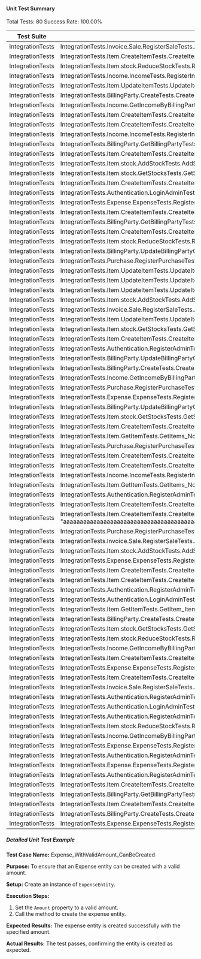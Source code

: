 #### Unit Test Summary
Total Tests: 80
Success Rate: 100.00%

| Test Suite | Test Case | Result |
|------------|-----------|--------|
| IntegrationTests | IntegrationTests.Invoice.Sale.RegisterSaleTests.AddSale_WhenItemDoesNotExists_Fails | Passed |
| IntegrationTests | IntegrationTests.Item.CreateItemTests.CreateItem_ValidItemName_WithAdminToken_Succeeds(itemName: "hamiNepaliHamroNepal") | Passed |
| IntegrationTests | IntegrationTests.Item.stock.ReduceStockTests.ReduceStock_WhenItemDoesNotExists_Fails | Passed |
| IntegrationTests | IntegrationTests.Income.IncomeTests.RegisterIncome_WithValidRequest_Succeeds | Passed |
| IntegrationTests | IntegrationTests.Item.UpdateItemTests.UpdateItem_ValidItemName_WithAdminToken_Succeeds | Passed |
| IntegrationTests | IntegrationTests.BillingParty.CreateTests.CreateBillingParty_ValidBillingParty_AlreadyExists_Fails | Passed |
| IntegrationTests | IntegrationTests.Income.GetIncomeByBillingPartyTests.GetIncomeByBillingParty_NoBillingParty_ReturnsAnEmptyList | Passed |
| IntegrationTests | IntegrationTests.Item.CreateItemTests.CreateItem_ValidItemNameThatAlreadyExists_WithAdminToken_Fails(itemName: "thr") | Passed |
| IntegrationTests | IntegrationTests.Item.CreateItemTests.CreateItem_InValidItemName_WithAdminToken_Fails(itemName: "aaaaaaaaaaaaaaaaaaaaa") | Passed |
| IntegrationTests | IntegrationTests.Income.IncomeTests.RegisterIncome_WhenBillingPartyDoesNotExists_Fails | Passed |
| IntegrationTests | IntegrationTests.BillingParty.GetBillingPartyTests.GetBillingParties_NoBillingParty_ReturnsAnEmptyList | Passed |
| IntegrationTests | IntegrationTests.Item.CreateItemTests.CreateItem_ValidItemNameThatAlreadyExists_WithAdminToken_Fails(itemName: "gatta") | Passed |
| IntegrationTests | IntegrationTests.Item.stock.AddStockTests.AddStock_WhenItemDoesNotExists_Fails | Passed |
| IntegrationTests | IntegrationTests.Item.stock.GetStocksTests.GetStocks_NoTokenFails | Passed |
| IntegrationTests | IntegrationTests.Item.CreateItemTests.CreateItem_InValidItemName_WithAdminToken_Fails(itemName: "hami Nepali Hamro Nepal") | Passed |
| IntegrationTests | IntegrationTests.Authentication.LoginAdminTests.LoginAdmin_WithValidEmailAnd_InValidPassword_ReturnsBadRequestResponse_WithCorrectErrorMessage | Passed |
| IntegrationTests | IntegrationTests.Expense.ExpenseTests.RegisterExpense_NoToken_Fails | Passed |
| IntegrationTests | IntegrationTests.Item.CreateItemTests.CreateItem_ValidItemName_WithAdminToken_Succeeds(itemName: "someitem name12") | Passed |
| IntegrationTests | IntegrationTests.BillingParty.GetBillingPartyTests.GetBillingParty_BillingPartyExistsInDatabase_ReturnsListOfBillingParties | Passed |
| IntegrationTests | IntegrationTests.Item.CreateItemTests.CreateItem_ValidItemNameThatAlreadyExists_WithAdminToken_Fails(itemName: "someitem name12") | Passed |
| IntegrationTests | IntegrationTests.Item.stock.ReduceStockTests.RemoveStock_NoTokenFails | Passed |
| IntegrationTests | IntegrationTests.BillingParty.UpdateBillingPartyCommandTests.UpdateBillingParty_NoToken_Fails | Passed |
| IntegrationTests | IntegrationTests.Purchase.RegisterPurchaseTests.AddPurchase_WhenBillingPartyDoesNotExists_Fails | Passed |
| IntegrationTests | IntegrationTests.Item.UpdateItemTests.UpdateItem_ItemNameAlreadyExists_WithAdminToken_Fails | Passed |
| IntegrationTests | IntegrationTests.Item.UpdateItemTests.UpdateItem_ItemDoesNotExist_WithAdminToken_Fails | Passed |
| IntegrationTests | IntegrationTests.Item.UpdateItemTests.UpdateItem_InvalidGUID_WithAdminToken_Fails | Passed |
| IntegrationTests | IntegrationTests.Item.stock.AddStockTests.AddStock_WhenItemExists_AddsStock | Passed |
| IntegrationTests | IntegrationTests.Invoice.Sale.RegisterSaleTests.AddSale_NoTokenFails | Passed |
| IntegrationTests | IntegrationTests.Item.UpdateItemTests.UpdateItem_NoToken_Fails | Passed |
| IntegrationTests | IntegrationTests.Item.stock.GetStocksTests.GetStocks_WhenItemExists_AndStocksDoesNotExists_ReturnsSuccessWithEmptyList | Passed |
| IntegrationTests | IntegrationTests.Item.CreateItemTests.CreateItem_InValidItemName_WithAdminToken_Fails(itemName: "") | Passed |
| IntegrationTests | IntegrationTests.Authentication.RegisterAdminTests.RegisterAdmin_WithAdminToken_InvalidEmail_Fails | Passed |
| IntegrationTests | IntegrationTests.BillingParty.UpdateBillingPartyCommandTests.UpdateBillingParty_ValidBillingParty_PartyDoesNotExist_Fails | Passed |
| IntegrationTests | IntegrationTests.BillingParty.CreateTests.CreateBillingParty_NoToken_Fails | Passed |
| IntegrationTests | IntegrationTests.Income.GetIncomeByBillingPartyTests.GetIncomeByBillingParty_NoToken_Fails | Passed |
| IntegrationTests | IntegrationTests.Purchase.RegisterPurchaseTests.AddPurchase_WhenItemDoesNotExists_Fails | Passed |
| IntegrationTests | IntegrationTests.Expense.ExpenseTests.RegisterExpense_WithValidEmployeeRequest_Succeeds | Passed |
| IntegrationTests | IntegrationTests.BillingParty.UpdateBillingPartyCommandTests.UpdateBillingParty_ValidBillingParty_PartyExists_Succeeds | Passed |
| IntegrationTests | IntegrationTests.Item.stock.GetStocksTests.GetStocks_WhenItemExists_AndStocksAlsoExists_ReturnsSuccessWithNonEmptyList | Passed |
| IntegrationTests | IntegrationTests.Item.CreateItemTests.CreateItem_ValidItemName_WithAdminToken_Succeeds(itemName: "gatta") | Passed |
| IntegrationTests | IntegrationTests.Item.GetItemTests.GetItems_NoItems_ReturnsAnEmptyList | Passed |
| IntegrationTests | IntegrationTests.Purchase.RegisterPurchaseTests.AddPurchase_WhenItemAndBillingPartyExists_AddPurchase | Passed |
| IntegrationTests | IntegrationTests.Item.CreateItemTests.CreateItem_ValidItemNameThatAlreadyExists_WithAdminToken_Fails(itemName: "GATTA") | Passed |
| IntegrationTests | IntegrationTests.Item.CreateItemTests.CreateItem_ValidItemName_WithAdminToken_Succeeds(itemName: "someitem name") | Passed |
| IntegrationTests | IntegrationTests.Income.IncomeTests.RegisterIncome_NoToken_Fails | Passed |
| IntegrationTests | IntegrationTests.Item.GetItemTests.GetItems_NoToken_Fails | Passed |
| IntegrationTests | IntegrationTests.Authentication.RegisterAdminTests.Register_AdminWithAdminToken_WhenAdminAlreadyExists_Fails | Passed |
| IntegrationTests | IntegrationTests.Item.CreateItemTests.CreateItem_ValidItemNameThatAlreadyExists_WithAdminToken_Fails(itemName: "hamiNepaliHamroNepal") | Passed |
| IntegrationTests | IntegrationTests.Item.CreateItemTests.CreateItem_InValidItemName_WithAdminToken_Fails(itemName: "aaaaaaaaaaaaaaaaaaaaaaaaaaaaaaaaaaaaaaaaaaaaaaaaaa") | Passed |
| IntegrationTests | IntegrationTests.Purchase.RegisterPurchaseTests.AddPurchase_NoTokenFails | Passed |
| IntegrationTests | IntegrationTests.Invoice.Sale.RegisterSaleTests.AddSale_WhenItemAndBillingPartyExists_AddSale | Passed |
| IntegrationTests | IntegrationTests.Item.stock.AddStockTests.AddStock_NoTokenFails | Passed |
| IntegrationTests | IntegrationTests.Expense.ExpenseTests.RegisterExpense_WhenBillingPartyDoesNotExists_Fails | Passed |
| IntegrationTests | IntegrationTests.Item.CreateItemTests.CreateItem_ValidItemName_WithAdminToken_Succeeds(itemName: "GATTA") | Passed |
| IntegrationTests | IntegrationTests.Item.CreateItemTests.CreateItem_ValidItemName_WithAdminToken_Succeeds(itemName: "aaaaaaaaaaaaaaaaaaaa") | Passed |
| IntegrationTests | IntegrationTests.Authentication.RegisterAdminTests.RegisterAdmin_WithEmployeeToken_Fails | Passed |
| IntegrationTests | IntegrationTests.Authentication.LoginAdminTests.LoginAdmin_WithInValidEmailAnd_InValidPassword_ReturnsBadRequestResponse_WithCorrectErrorMessage | Passed |
| IntegrationTests | IntegrationTests.Item.GetItemTests.GetItem_ItemExistsInDatabase_ReturnsListOfItems | Passed |
| IntegrationTests | IntegrationTests.BillingParty.CreateTests.CreateBillingParty_InvalidBillingParty_Fails | Passed |
| IntegrationTests | IntegrationTests.Item.stock.GetStocksTests.GetStocks_WhenItemDoesNotExist_ReturnsEmptyList | Passed |
| IntegrationTests | IntegrationTests.Item.stock.ReduceStockTests.Reduce_WhenItemExists_ReducesStock | Passed |
| IntegrationTests | IntegrationTests.Income.GetIncomeByBillingPartyTests.GetIncomeByBillingParty_BillingPartyExistsInDatabase_HasNoIncome_ReturnsAnEmptyList | Passed |
| IntegrationTests | IntegrationTests.Item.CreateItemTests.CreateItem_NoToken_Fails | Passed |
| IntegrationTests | IntegrationTests.Expense.ExpenseTests.RegisterExpense_WhenEmployeeDoesNotExists_Fails | Passed |
| IntegrationTests | IntegrationTests.Item.CreateItemTests.CreateItem_ValidItemNameThatAlreadyExists_WithAdminToken_Fails(itemName: "aaaaaaaaaaaaaaaaaaaa") | Passed |
| IntegrationTests | IntegrationTests.Invoice.Sale.RegisterSaleTests.AddSale_WhenBillingPartyDoesNotExists_Fails | Passed |
| IntegrationTests | IntegrationTests.Authentication.RegisterAdminTests.RegisterAdmin_WithAdminToken_InvalidPassword_LessThan5Chars_Fails | Passed |
| IntegrationTests | IntegrationTests.Authentication.LoginAdminTests.LoginAdmin_WithValidEmailAndValidPassword_ReturnsJwtTokenAndOkResponse | Passed |
| IntegrationTests | IntegrationTests.Authentication.RegisterAdminTests.RegisterAdmin_WithAdminToken_Succeeds | Passed |
| IntegrationTests | IntegrationTests.Item.stock.ReduceStockTests.ReduceStock_WhenStockIsLessThanWeight_Fails | Passed |
| IntegrationTests | IntegrationTests.Income.GetIncomeByBillingPartyTests.GetIncomeByBillingParty_BillingPartyExistsInTheDatabase_AndHasIncome_ReturnsTheIncomeLists | Passed |
| IntegrationTests | IntegrationTests.Expense.ExpenseTests.RegisterExpense_WithInvalidCategoryRequest_Fails | Passed |
| IntegrationTests | IntegrationTests.Authentication.RegisterAdminTests.RegisterAdmin_WithNoToken_Fails | Passed |
| IntegrationTests | IntegrationTests.Expense.ExpenseTests.RegisterExpense_WithValidBillingPartyRequest_Succeeds | Passed |
| IntegrationTests | IntegrationTests.Authentication.RegisterAdminTests.RegisterAdmin_WithAdminToken_InvalidPassword_NotLetterAndNumber_Fails | Passed |
| IntegrationTests | IntegrationTests.Item.CreateItemTests.CreateItem_ValidItemName_WithAdminToken_Succeeds(itemName: "thr") | Passed |
| IntegrationTests | IntegrationTests.BillingParty.GetBillingPartyTests.GetBillingParties_NoToken_Fails | Passed |
| IntegrationTests | IntegrationTests.Item.CreateItemTests.CreateItem_ValidItemNameThatAlreadyExists_WithAdminToken_Fails(itemName: "someitem name") | Passed |
| IntegrationTests | IntegrationTests.BillingParty.CreateTests.CreateBillingParty_ValidBillingParty_Succeeds | Passed |
| IntegrationTests | IntegrationTests.Expense.ExpenseTests.RegisterExpense_WithValidCategoryRequest_Succeeds | Passed |

##### Detailed Unit Test Example
**Test Case Name:** Expense_WithValidAmount_CanBeCreated

**Purpose:** To ensure that an Expense entity can be created with a valid amount.

**Setup:** Create an instance of `ExpenseEntity`.

**Execution Steps:**
1. Set the `Amount` property to a valid amount.
2. Call the method to create the expense entity.

**Expected Results:** The expense entity is created successfully with the specified amount.

**Actual Results:** The test passes, confirming the entity is created as expected.
